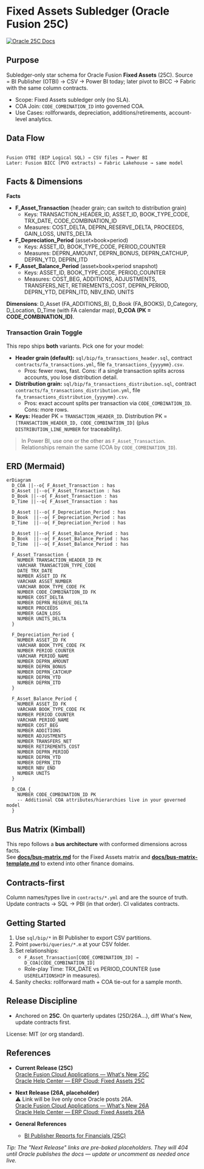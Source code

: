 # Fixed Assets Subledger (Oracle Fusion 25C)

[![Oracle 25C Docs](https://img.shields.io/badge/Oracle-25C_Docs-red)](https://www.oracle.com/webfolder/technetwork/tutorials/tutorial/cloud/r13/wn/ERP/releases/25C/25C-erp-wn.htm)

## Purpose
Subledger-only star schema for Oracle Fusion **Fixed Assets** (25C). Source = BI Publisher (OTBI) → CSV → Power BI today; later pivot to BICC → Fabric with the same column contracts.

- Scope: Fixed Assets subledger only (no SLA).
- COA Join: `CODE_COMBINATION_ID` into governed COA.
- Use Cases: rollforwards, depreciation, additions/retirements, account-level analytics.

## Data Flow
```

Fusion OTBI (BIP Logical SQL) → CSV files → Power BI
Later: Fusion BICC (PVO extracts) → Fabric Lakehouse → same model

```

## Facts & Dimensions
**Facts**
- **F_Asset_Transaction** (header grain; can switch to distribution grain)
  - Keys: TRANSACTION_HEADER_ID, ASSET_ID, BOOK_TYPE_CODE, TRX_DATE, CODE_COMBINATION_ID
  - Measures: COST_DELTA, DEPRN_RESERVE_DELTA, PROCEEDS, GAIN_LOSS, UNITS_DELTA
- **F_Depreciation_Period** (asset×book×period)
  - Keys: ASSET_ID, BOOK_TYPE_CODE, PERIOD_COUNTER
  - Measures: DEPRN_AMOUNT, DEPRN_BONUS, DEPRN_CATCHUP, DEPRN_YTD, DEPRN_ITD
- **F_Asset_Balance_Period** (asset×book×period snapshot)
  - Keys: ASSET_ID, BOOK_TYPE_CODE, PERIOD_COUNTER
  - Measures: COST_BEG, ADDITIONS, ADJUSTMENTS, TRANSFERS_NET, RETIREMENTS_COST, DEPRN_PERIOD, DEPRN_YTD, DEPRN_ITD, NBV_END, UNITS

**Dimensions**: D_Asset (FA_ADDITIONS_B), D_Book (FA_BOOKS), D_Category, D_Location, D_Time (with FA calendar map), **D_COA (PK = CODE_COMBINATION_ID)**.

### Transaction Grain Toggle
This repo ships **both** variants. Pick one for your model:

- **Header grain (default):** `sql/bip/fa_transactions_header.sql`, contract `contracts/fa_transactions.yml`, file `fa_transactions_{yyyymm}.csv`.
  - Pros: fewer rows, fast. Cons: if a single transaction splits across accounts, you lose distribution detail.
- **Distribution grain:** `sql/bip/fa_transactions_distribution.sql`, contract `contracts/fa_transactions_distribution.yml`, file `fa_transactions_distribution_{yyyymm}.csv`.
  - Pros: exact account splits per transaction via `CODE_COMBINATION_ID`. Cons: more rows.
- **Keys:** Header PK = `TRANSACTION_HEADER_ID`. Distribution PK = `[TRANSACTION_HEADER_ID, CODE_COMBINATION_ID]` (plus `DISTRIBUTION_LINE_NUMBER` for traceability).

> In Power BI, use one or the other as `F_Asset_Transaction`. Relationships remain the same (COA by `CODE_COMBINATION_ID`).

## ERD (Mermaid)
```mermaid
erDiagram
  D_COA ||--o{ F_Asset_Transaction : has
  D_Asset ||--o{ F_Asset_Transaction : has
  D_Book ||--o{ F_Asset_Transaction : has
  D_Time ||--o{ F_Asset_Transaction : has

  D_Asset ||--o{ F_Depreciation_Period : has
  D_Book  ||--o{ F_Depreciation_Period : has
  D_Time  ||--o{ F_Depreciation_Period : has

  D_Asset ||--o{ F_Asset_Balance_Period : has
  D_Book  ||--o{ F_Asset_Balance_Period : has
  D_Time  ||--o{ F_Asset_Balance_Period : has

  F_Asset_Transaction {
    NUMBER TRANSACTION_HEADER_ID PK
    VARCHAR TRANSACTION_TYPE_CODE
    DATE TRX_DATE
    NUMBER ASSET_ID FK
    VARCHAR ASSET_NUMBER
    VARCHAR BOOK_TYPE_CODE FK
    NUMBER CODE_COMBINATION_ID FK
    NUMBER COST_DELTA
    NUMBER DEPRN_RESERVE_DELTA
    NUMBER PROCEEDS
    NUMBER GAIN_LOSS
    NUMBER UNITS_DELTA
  }

  F_Depreciation_Period {
    NUMBER ASSET_ID FK
    VARCHAR BOOK_TYPE_CODE FK
    NUMBER PERIOD_COUNTER
    VARCHAR PERIOD_NAME
    NUMBER DEPRN_AMOUNT
    NUMBER DEPRN_BONUS
    NUMBER DEPRN_CATCHUP
    NUMBER DEPRN_YTD
    NUMBER DEPRN_ITD
  }

  F_Asset_Balance_Period {
    NUMBER ASSET_ID FK
    VARCHAR BOOK_TYPE_CODE FK
    NUMBER PERIOD_COUNTER
    VARCHAR PERIOD_NAME
    NUMBER COST_BEG
    NUMBER ADDITIONS
    NUMBER ADJUSTMENTS
    NUMBER TRANSFERS_NET
    NUMBER RETIREMENTS_COST
    NUMBER DEPRN_PERIOD
    NUMBER DEPRN_YTD
    NUMBER DEPRN_ITD
    NUMBER NBV_END
    NUMBER UNITS
  }

  D_COA {
    NUMBER CODE_COMBINATION_ID PK
    -- Additional COA attributes/hierarchies live in your governed model
  }
```

## Bus Matrix (Kimball)
This repo follows a **bus architecture** with conformed dimensions across facts.  
See **[docs/bus-matrix.md](docs/bus-matrix.md)** for the Fixed Assets matrix and **[docs/bus-matrix-template.md](docs/bus-matrix-template.md)** to extend into other finance domains.

## Contracts-first
Column names/types live in `contracts/*.yml` and are the source of truth. Update contracts → SQL → PBI (in that order). CI validates contracts.

## Getting Started
1) Use `sql/bip/*` in BI Publisher to export CSV partitions.
2) Point `powerbi/queries/*.m` at your CSV folder.
3) Set relationships:  
   - `F_Asset_Transaction[CODE_COMBINATION_ID] → D_COA[CODE_COMBINATION_ID]`  
   - Role-play Time: TRX_DATE vs PERIOD_COUNTER (use `USERELATIONSHIP` in measures).
4) Sanity checks: rollforward math + COA tie-out for a sample month.

## Release Discipline
- Anchored on **25C**. On quarterly updates (25D/26A…), diff What's New, update contracts first.

License: MIT (or org standard).

## References

- **Current Release (25C)**  
  [Oracle Fusion Cloud Applications — What's New 25C](https://www.oracle.com/webfolder/technetwork/tutorials/tutorial/cloud/r13/wn/ERP/releases/25C/25C-erp-wn.htm)  
  [Oracle Help Center — ERP Cloud: Fixed Assets 25C](https://docs.oracle.com/en/cloud/saas/financials/25c/fausi/index.html)

- **Next Release (26A, placeholder)**  
  ⚠️ Link will be live only once Oracle posts 26A.  
  [Oracle Fusion Cloud Applications — What's New 26A](https://www.oracle.com/webfolder/technetwork/tutorials/tutorial/cloud/r13/wn/ERP/releases/26A/26A-erp-wn.htm)  
  [Oracle Help Center — ERP Cloud: Fixed Assets 26A](https://docs.oracle.com/en/cloud/saas/financials/26a/fausi/index.html)

- **General References**  
  - [BI Publisher Reports for Financials (25C)](https://docs.oracle.com/en/cloud/saas/financials/25c/faugl/bip-reports.html)

*Tip: The "Next Release" links are pre-baked placeholders. They will 404 until Oracle publishes the docs — update or uncomment as needed once live.*